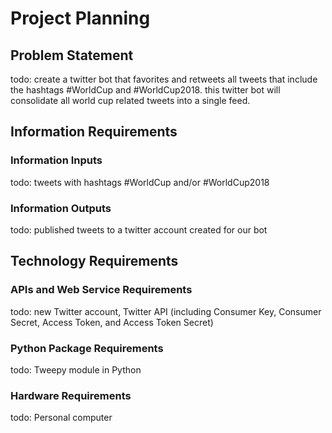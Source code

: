 # Project Planning

## Problem Statement

todo: create a twitter bot that favorites and retweets all tweets that include the hashtags #WorldCup and #WorldCup2018. this twitter bot will consolidate all world cup related tweets into a single feed.

## Information Requirements

### Information Inputs

todo: tweets with hashtags #WorldCup and/or #WorldCup2018

### Information Outputs

todo: published tweets to a twitter account created for our bot

## Technology Requirements

### APIs and Web Service Requirements

todo: new Twitter account, Twitter API (including Consumer Key, Consumer Secret, Access Token, and Access Token Secret)

### Python Package Requirements

todo: Tweepy module in Python

### Hardware Requirements

todo: Personal computer
